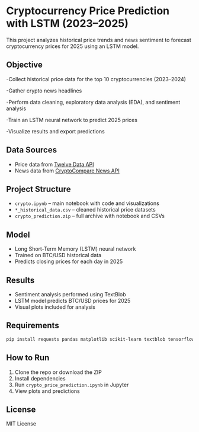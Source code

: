
# Cryptocurrency Price Prediction with LSTM (2023–2025)

This project analyzes historical price trends and news sentiment to forecast cryptocurrency prices for 2025 using an LSTM model.
## Objective

-Collect historical price data for the top 10 cryptocurrencies (2023–2024)

-Gather crypto news headlines

-Perform data cleaning, exploratory data analysis (EDA), and sentiment analysis

-Train an LSTM neural network to predict 2025 prices

-Visualize results and export predictions

## Data Sources

- Price data from [Twelve Data API](https://twelvedata.com/)
- News data from [CryptoCompare News API](https://min-api.cryptocompare.com/data/v2/news/)

## Project Structure

- `crypto.ipynb` – main notebook with code and visualizations
- `*_historical_data.csv` – cleaned historical price datasets
- `crypto_prediction.zip` – full archive with notebook and CSVs

## Model

- Long Short-Term Memory (LSTM) neural network
- Trained on BTC/USD historical data
- Predicts closing prices for each day in 2025

## Results

- Sentiment analysis performed using TextBlob
- LSTM model predicts BTC/USD prices for 2025
- Visual plots included for analysis

## Requirements

```bash
pip install requests pandas matplotlib scikit-learn textblob tensorflow
```

## How to Run

1. Clone the repo or download the ZIP
2. Install dependencies
3. Run `crypto_price_prediction.ipynb` in Jupyter
4. View plots and predictions

## License

MIT License

